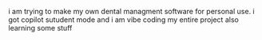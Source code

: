 i am trying to make my own dental managment software for personal use.
i got copilot sutudent mode and i am vibe coding my entire project
also learning some stuff
